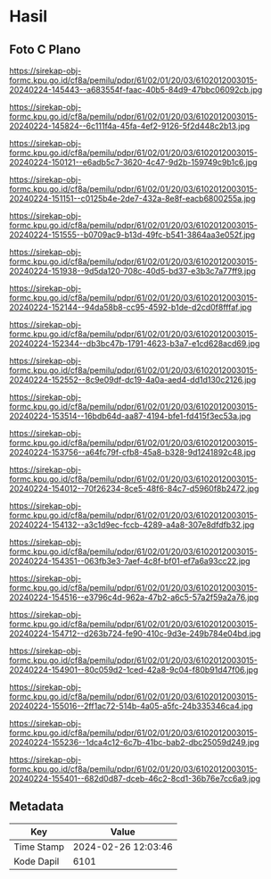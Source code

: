 # Hasil

## Foto C Plano

https://sirekap-obj-formc.kpu.go.id/cf8a/pemilu/pdpr/61/02/01/20/03/6102012003015-20240224-145443--a683554f-faac-40b5-84d9-47bbc06092cb.jpg

https://sirekap-obj-formc.kpu.go.id/cf8a/pemilu/pdpr/61/02/01/20/03/6102012003015-20240224-145824--6c111f4a-45fa-4ef2-9126-5f2d448c2b13.jpg

https://sirekap-obj-formc.kpu.go.id/cf8a/pemilu/pdpr/61/02/01/20/03/6102012003015-20240224-150121--e6adb5c7-3620-4c47-9d2b-159749c9b1c6.jpg

https://sirekap-obj-formc.kpu.go.id/cf8a/pemilu/pdpr/61/02/01/20/03/6102012003015-20240224-151151--c0125b4e-2de7-432a-8e8f-eacb6800255a.jpg

https://sirekap-obj-formc.kpu.go.id/cf8a/pemilu/pdpr/61/02/01/20/03/6102012003015-20240224-151555--b0709ac9-b13d-49fc-b541-3864aa3e052f.jpg

https://sirekap-obj-formc.kpu.go.id/cf8a/pemilu/pdpr/61/02/01/20/03/6102012003015-20240224-151938--9d5da120-708c-40d5-bd37-e3b3c7a77ff9.jpg

https://sirekap-obj-formc.kpu.go.id/cf8a/pemilu/pdpr/61/02/01/20/03/6102012003015-20240224-152144--94da58b8-cc95-4592-b1de-d2cd0f8fffaf.jpg

https://sirekap-obj-formc.kpu.go.id/cf8a/pemilu/pdpr/61/02/01/20/03/6102012003015-20240224-152344--db3bc47b-1791-4623-b3a7-e1cd628acd69.jpg

https://sirekap-obj-formc.kpu.go.id/cf8a/pemilu/pdpr/61/02/01/20/03/6102012003015-20240224-152552--8c9e09df-dc19-4a0a-aed4-dd1d130c2126.jpg

https://sirekap-obj-formc.kpu.go.id/cf8a/pemilu/pdpr/61/02/01/20/03/6102012003015-20240224-153514--16bdb64d-aa87-4194-bfe1-fd415f3ec53a.jpg

https://sirekap-obj-formc.kpu.go.id/cf8a/pemilu/pdpr/61/02/01/20/03/6102012003015-20240224-153756--a64fc79f-cfb8-45a8-b328-9d1241892c48.jpg

https://sirekap-obj-formc.kpu.go.id/cf8a/pemilu/pdpr/61/02/01/20/03/6102012003015-20240224-154012--70f26234-8ce5-48f6-84c7-d5960f8b2472.jpg

https://sirekap-obj-formc.kpu.go.id/cf8a/pemilu/pdpr/61/02/01/20/03/6102012003015-20240224-154132--a3c1d9ec-fccb-4289-a4a8-307e8dfdfb32.jpg

https://sirekap-obj-formc.kpu.go.id/cf8a/pemilu/pdpr/61/02/01/20/03/6102012003015-20240224-154351--063fb3e3-7aef-4c8f-bf01-ef7a6a93cc22.jpg

https://sirekap-obj-formc.kpu.go.id/cf8a/pemilu/pdpr/61/02/01/20/03/6102012003015-20240224-154516--e3796c4d-962a-47b2-a6c5-57a2f59a2a76.jpg

https://sirekap-obj-formc.kpu.go.id/cf8a/pemilu/pdpr/61/02/01/20/03/6102012003015-20240224-154712--d263b724-fe90-410c-9d3e-249b784e04bd.jpg

https://sirekap-obj-formc.kpu.go.id/cf8a/pemilu/pdpr/61/02/01/20/03/6102012003015-20240224-154901--80c059d2-1ced-42a8-9c04-f80b91d47f06.jpg

https://sirekap-obj-formc.kpu.go.id/cf8a/pemilu/pdpr/61/02/01/20/03/6102012003015-20240224-155016--2ff1ac72-514b-4a05-a5fc-24b335346ca4.jpg

https://sirekap-obj-formc.kpu.go.id/cf8a/pemilu/pdpr/61/02/01/20/03/6102012003015-20240224-155236--1dca4c12-6c7b-41bc-bab2-dbc25059d249.jpg

https://sirekap-obj-formc.kpu.go.id/cf8a/pemilu/pdpr/61/02/01/20/03/6102012003015-20240224-155401--682d0d87-dceb-46c2-8cd1-36b76e7cc6a9.jpg


## Metadata

| Key        | Value               |
| ---------- | ------------------- |
| Time Stamp | 2024-02-26 12:03:46 |
| Kode Dapil | 6101                |



